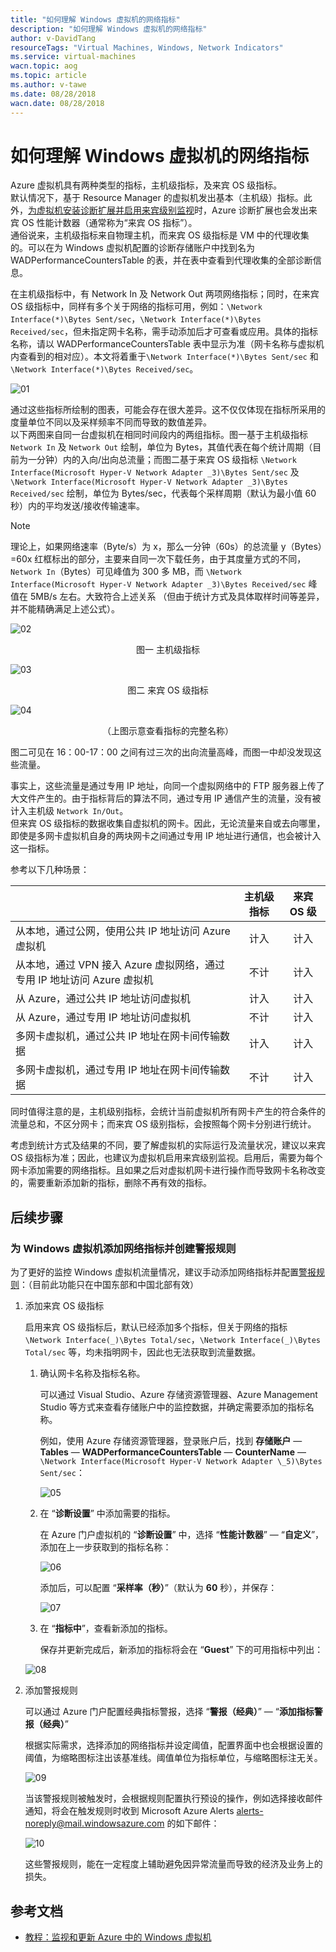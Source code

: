 ```yaml
---
title: "如何理解 Windows 虚拟机的网络指标"
description: "如何理解 Windows 虚拟机的网络指标"
author: v-DavidTang
resourceTags: "Virtual Machines, Windows, Network Indicators"
ms.service: virtual-machines
wacn.topic: aog
ms.topic: article
ms.author: v-tawe
ms.date: 08/28/2018
wacn.date: 08/28/2018
---
```


# 如何理解 Windows 虚拟机的网络指标

Azure 虚拟机具有两种类型的指标，主机级指标，及来宾 OS 级指标。<br>
默认情况下，基于 Resource Manager 的虚拟机发出基本（主机级）指标。此外，[为虚拟机安装诊断扩展并启用来宾级别监视](https://docs.azure.cn/zh-cn/virtual-machines/windows/tutorial-monitoring)时，Azure 诊断扩展也会发出来宾 OS 性能计数器（通常称为“来宾 OS 指标”）。<br>
通俗说来，主机级指标来自物理主机，而来宾 OS 级指标是 VM 中的代理收集的。可以在为 Windows 虚拟机配置的诊断存储账户中找到名为 WADPerformanceCountersTable 的表，并在表中查看到代理收集的全部诊断信息。

在主机级指标中，有 Network In 及 Network Out 两项网络指标；同时，在来宾 OS 级指标中，同样有多个关于网络的指标可用，例如：`\Network Interface(*)\Bytes Sent/sec`，`\Network Interface(*)\Bytes Received/sec`，但未指定网卡名称，需手动添加后才可查看或应用。具体的指标名称，请以 WADPerformanceCountersTable 表中显示为准（网卡名称与虚拟机内查看到的相对应）。本文将着重于`\Network Interface(*)\Bytes Sent/sec` 和 `\Network Interface(*)\Bytes Received/sec`。

![01](media/aog-virtual-machines-windows-network-indicator/01.png)

通过这些指标所绘制的图表，可能会存在很大差异。这不仅仅体现在指标所采用的度量单位不同以及采样频率不同而导致的数值差异。<br>
以下两图来自同一台虚拟机在相同时间段内的两组指标。图一基于主机级指标 `Network In` 及 `Network Out` 绘制，单位为 Bytes，其值代表在每个统计周期（目前为一分钟）内的入向/出向总流量；而图二基于来宾 OS 级指标 `\Network Interface(Microsoft Hyper-V Network Adapter _3)\Bytes Sent/sec` 及 `\Network Interface(Microsoft Hyper-V Network Adapter _3)\Bytes Received/sec` 绘制，单位为 Bytes/sec，代表每个采样周期（默认为最小值 60 秒）内的平均发送/接收传输速率。

> [!NOTE]
> 理论上，如果网络速率（Byte/s）为 x，那么一分钟（60s）的总流量 y（Bytes）=60x
> 红框标出的部分，主要来自同一次下载任务，由于其度量方式的不同，`Network In`（Bytes）可见峰值为 300 多 MB，而 `\Network Interface(Microsoft Hyper-V Network Adapter _3)\Bytes Received/sec` 峰值在 5MB/s 左右。大致符合上述关系
> （但由于统计方式及具体取样时间等差异，并不能精确满足上述公式）。

![02](media/aog-virtual-machines-windows-network-indicator/02.png)

<center>图一 主机级指标</center>

![03](media/aog-virtual-machines-windows-network-indicator/03.png)

<center>图二 来宾 OS 级指标</center>

![04](media/aog-virtual-machines-windows-network-indicator/04.png)

<center>（上图示意查看指标的完整名称）</center>

图二可见在 16：00-17：00 之间有过三次的出向流量高峰，而图一中却没发现这些流量。

事实上，这些流量是通过专用 IP 地址，向同一个虚拟网络中的 FTP 服务器上传了大文件产生的。由于指标背后的算法不同，通过专用 IP 通信产生的流量，没有被计入主机级 `Network In/Out`。<br>
但来宾 OS 级指标的数据收集自虚拟机的网卡。因此，无论流量来自或去向哪里，即使是多网卡虚拟机自身的两块网卡之间通过专用 IP 地址进行通信，也会被计入这一指标。

参考以下几种场景：

|                                                                         | 主机级指标 | 来宾 OS 级 |
| :---------------------------------------------------------------------- | :--------: | :--------: |
| 从本地，通过公网，使用公共 IP 地址访问 Azure 虚拟机                     |    计入    |    计入    |
| 从本地，通过 VPN 接入 Azure 虚拟网络，通过专用 IP 地址访问 Azure 虚拟机 |    不计    |    计入    |
| 从 Azure，通过公共 IP 地址访问虚拟机                                    |    计入    |    计入    |
| 从 Azure，通过专用 IP 地址访问虚拟机                                    |    不计    |    计入    |
| 多网卡虚拟机，通过公共 IP 地址在网卡间传输数据                          |    计入    |    计入    |
| 多网卡虚拟机，通过专用 IP 地址在网卡间传输数据                          |    不计    |    计入    |

同时值得注意的是，主机级别指标，会统计当前虚拟机所有网卡产生的符合条件的流量总和，不区分网卡；而来宾 OS 级别指标，会按照每个网卡分别进行统计。

考虑到统计方式及结果的不同，要了解虚拟机的实际运行及流量状况，建议以来宾 OS 级指标为准；因此，也建议为虚拟机启用来宾级别监视。启用后，需要为每个网卡添加需要的网络指标。且如果之后对虚拟机网卡进行操作而导致网卡名称改变的，需要重新添加新的指标，删除不再有效的指标。

## 后续步骤

### 为 Windows 虚拟机添加网络指标并创建警报规则

为了更好的监控 Windows 虚拟机流量情况，建议手动添加网络指标并配置[警报规则](https://docs.azure.cn/zh-cn/monitoring-and-diagnostics/monitoring-overview-alerts)：（目前此功能只在中国东部和中国北部有效）

1. 添加来宾 OS 级指标

    启用来宾 OS 级指标后，默认已经添加多个指标，但关于网络的指标 `\Network Interface(_)\Bytes Total/sec`，`\Network Interface(_)\Bytes Total/sec` 等，均未指明网卡，因此也无法获取到流量数据。

    1. 确认网卡名称及指标名称。

        可以通过 Visual Studio、Azure 存储资源管理器、Azure Management Studio 等方式来查看存储账户中的监控数据，并确定需要添加的指标名称。

        例如，使用 Azure 存储资源管理器，登录账户后，找到 **存储账户** — **Tables** — **WADPerformanceCountersTable** — **CounterName** — `\Network Interface(Microsoft Hyper-V Network Adapter \_5)\Bytes Sent/sec`：

        ![05](media/aog-virtual-machines-windows-network-indicator/05.png)

    2. 在 “**诊断设置**” 中添加需要的指标。

        在 Azure 门户虚拟机的 “**诊断设置**” 中，选择 “**性能计数器**” — “**自定义**”，添加在上一步获取到的指标名称：

        ![06](media/aog-virtual-machines-windows-network-indicator/06.png)

        添加后，可以配置 “**采样率（秒）**”（默认为 **60** 秒），并保存：

        ![07](media/aog-virtual-machines-windows-network-indicator/07.png)

    3. 在 “**指标中**”，查看新添加的指标。

        保存并更新完成后，新添加的指标将会在 “**Guest**” 下的可用指标中列出：

    ![08](media/aog-virtual-machines-windows-network-indicator/08.png)

2. 添加警报规则

    可以通过 Azure 门户配置经典指标警报，选择 “**警报（经典）**” — “**添加指标警报（经典）**”

    根据实际需求，选择添加的网络指标并设定阈值，配置界面中也会根据设置的阈值，为缩略图标注出该基准线。阈值单位为指标单位，与缩略图标注无关。

    ![09](media/aog-virtual-machines-windows-network-indicator/09.png)

    当该警报规则被触发时，会根据规则配置执行预设的操作，例如选择接收邮件通知，将会在触发规则时收到 Microsoft Azure Alerts alerts-noreply@mail.windowsazure.com 的如下邮件：

    ![10](media/aog-virtual-machines-windows-network-indicator/10.png)

    这些警报规则，能在一定程度上辅助避免因异常流量而导致的经济及业务上的损失。

## 参考文档

- [教程：监视和更新 Azure 中的 Windows 虚拟机](https://docs.azure.cn/zh-cn/virtual-machines/windows/tutorial-monitoring)
